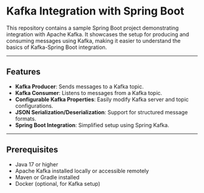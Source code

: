 # Kafka Integration with Spring Boot

This repository contains a sample Spring Boot project demonstrating integration with Apache Kafka. It showcases the setup for producing and consuming messages using Kafka, making it easier to understand the basics of Kafka-Spring Boot integration.

---

## Features
- **Kafka Producer**: Sends messages to a Kafka topic.
- **Kafka Consumer**: Listens to messages from a Kafka topic.
- **Configurable Kafka Properties**: Easily modify Kafka server and topic configurations.
- **JSON Serialization/Deserialization**: Support for structured message formats.
- **Spring Boot Integration**: Simplified setup using Spring Kafka.

---

## Prerequisites

- Java 17 or higher
- Apache Kafka installed locally or accessible remotely
- Maven or Gradle installed
- Docker (optional, for Kafka setup)



